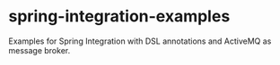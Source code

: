 # spring-integration-examples
Examples for Spring Integration with DSL annotations and ActiveMQ as message broker.
